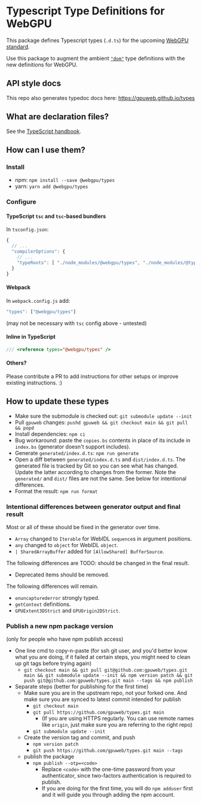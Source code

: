 # Typescript Type Definitions for WebGPU

This package defines Typescript types (`.d.ts`) for the upcoming [WebGPU standard](https://github.com/gpuweb/gpuweb/wiki/Implementation-Status).

Use this package to augment the ambient [`"dom"`](https://www.typescriptlang.org/docs/handbook/compiler-options.html#compiler-options) type definitions with the new definitions for WebGPU.

## API style docs

This repo also generates typedoc docs here: https://gpuweb.github.io/types

## What are declaration files?

See the [TypeScript handbook](http://www.typescriptlang.org/docs/handbook/declaration-files/introduction.html).


## How can I use them?

### Install

- npm: `npm install --save @webgpu/types`
- yarn: `yarn add @webgpu/types`

### Configure

#### TypeScript `tsc` and `tsc`-based bundlers

In `tsconfig.json`:

```js
{
  // ...
  "compilerOptions": {
    // ...
    "typeRoots": [ "./node_modules/@webgpu/types", "./node_modules/@types"]
  }
}
```

#### Webpack

In `webpack.config.js` add:

```js
"types": ["@webgpu/types"]
```

(may not be necessary with `tsc` config above - untested)

#### Inline in TypeScript

```ts
/// <reference types="@webgpu/types" />
```

#### Others?

Please contribute a PR to add instructions for other setups or improve existing instructions. :)


## How to update these types

- Make sure the submodule is checked out: `git submodule update --init`
- Pull `gpuweb` changes: `pushd gpuweb && git checkout main && git pull && popd`
- Install dependencies: `npm ci`
- Bug workaround: paste the `copies.bs` contents in place of its include in `index.bs` (generator doesn't support includes).
- Generate `generated/index.d.ts`: `npm run generate`
- Open a diff between `generated/index.d.ts` and `dist/index.d.ts`.
    The generated file is tracked by Git so you can see what has changed.
    Update the latter according to changes from the former.
    Note the `generated/` and `dist/` files are not the same.
    See below for intentional differences.
- Format the result: `npm run format`

### Intentional differences between generator output and final result

Most or all of these should be fixed in the generator over time.

- `Array` changed to `Iterable` for WebIDL `sequence`s in argument positions.
- `any` changed to `object` for WebIDL `object`.
- `| SharedArrayBuffer` added for `[AllowShared] BufferSource`.

The following differences are TODO: should be changed in the final result.

- Deprecated items should be removed.

The following differences will remain.

- `onuncapturederror` strongly typed.
- `getContext` definitions.
- `GPUExtent3DStrict` and `GPUOrigin2DStrict`.

### Publish a new npm package version

(only for people who have npm publish access)

* One line cmd to copy-n-paste (for ssh git user, and you'd better know what you are doing, if it failed at certain steps, you might need to clean up git tags before trying again)
  - `git checkout main && git pull git@github.com:gpuweb/types.git main && git submodule update --init && npm version patch && git push git@github.com:gpuweb/types.git main --tags && npm publish`
* Separate steps (better for publishing for the first time)
  * Make sure you are in the upstream repo, not your forked one. And make sure you are synced to latest commit intended for publish
    - `git checkout main`
    - `git pull https://github.com/gpuweb/types.git main`
      - (If you are using HTTPS regularly. You can use remote names like `origin`, just make sure you are referring to the right repo)
    - `git submodule update --init`
  * Create the version tag and commit, and push
    - `npm version patch`
    - `git push https://github.com/gpuweb/types.git main --tags`
  * publish the package
    - `npm publish --otp=<code>`
      - Replace `<code>` with the one-time password from your authenticator, since two-factors authentication is required to publish.
      - If you are doing for the first time, you will do `npm adduser` first and it will guide you through adding the npm account.

